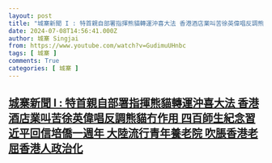 ```yaml
---
layout: post
title: "城寨新聞 I : 特首親自部署指揮熊貓轉運沖喜大法 香港酒店業叫苦徐英偉唱反調熊貓冇作用 四百師生紀念習近平回信培僑一週年 大陸流行青年養老院 吹脹香港老屈香港人政治化"
date: 2024-07-08T14:56:41.000Z
author: 城寨 Singjai
from: https://www.youtube.com/watch?v=GudimuUHnbc
tags: [ 城寨 ]
comments: True
categories: [ 城寨 ]
---
```

<!--1720450601000-->
[城寨新聞 I : 特首親自部署指揮熊貓轉運沖喜大法 香港酒店業叫苦徐英偉唱反調熊貓冇作用 四百師生紀念習近平回信培僑一週年 大陸流行青年養老院 吹脹香港老屈香港人政治化](https://www.youtube.com/watch?v=GudimuUHnbc)
------

<div>

</div>
